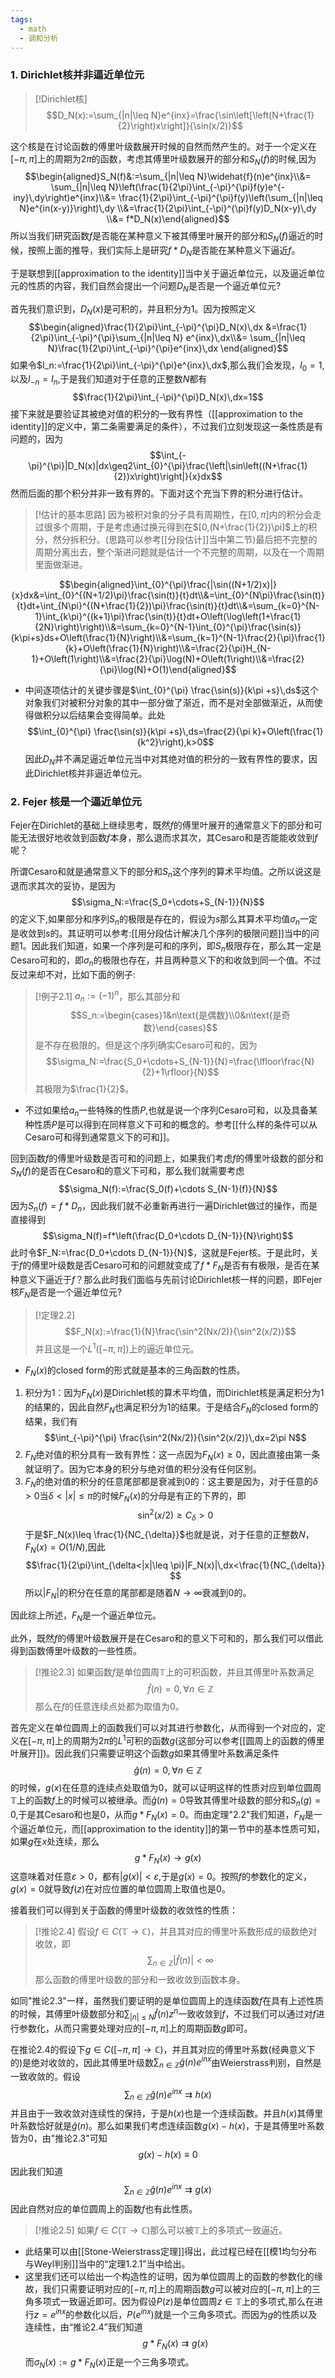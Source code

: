 ```yaml
---
tags:
  - math
  - 调和分析
---
```

### 1. Dirichlet核并非逼近单位元

> [!Dirichlet核]
> $$D_N(x):=\sum_{|n|\leq N}e^{inx}=\frac{\sin\left[\left(N+\frac{1}{2}\right)x\right]}{\sin(x/2)}$$

这个核是在讨论函数的傅里叶级数展开时候的自然而然产生的。对于一个定义在$[-\pi,\pi]$上的周期为$2\pi$的函数，考虑其傅里叶级数展开的部分和$S_N(f)$的时候,因为$$\begin{aligned}S_N(f)&:=\sum_{|n|\leq N}\widehat{f}(n)e^{inx}\\&= \sum_{|n|\leq N}\left(\frac{1}{2\pi}\int_{-\pi}^{\pi}f(y)e^{-iny}\,dy\right)e^{inx}\\&= \frac{1}{2\pi}\int_{-\pi}^{\pi}f(y)\left(\sum_{|n|\leq N}e^{in(x-y)}\right)\,dy \\&=\frac{1}{2\pi}\int_{-\pi}^{\pi}f(y)D_N(x-y)\,dy \\&= f*D_N(x)\end{aligned}$$
所以当我们研究函数$f$是否能在某种意义下被其傅里叶展开的部分和$S_N(f)$逼近的时候，按照上面的推导，我们实际上是研究$f*D_N$是否能在某种意义下逼近$f$。

于是联想到[[approximation to the identity]]当中关于逼近单位元，以及逼近单位元的性质的内容，我们自然会提出一个问题$D_N$是否是一个逼近单位元?

首先我们意识到，$D_N(x)$是可积的，并且积分为1。因为按照定义$$\begin{aligned}\frac{1}{2\pi}\int_{-\pi}^{\pi}D_N(x)\,dx &=\frac{1}{2\pi}\int_{-\pi}^{\pi}\sum_{|n|\leq N} e^{inx}\,dx\\&= \sum_{|n|\leq N}\frac{1}{2\pi}\int_{-\pi}^{\pi}e^{inx}\,dx \end{aligned}$$如果令$I_n:=\frac{1}{2\pi}\int_{-\pi}^{\pi}e^{inx}\,dx$,那么我们会发现，$I_0=1$,以及$I_{-n}=I_n$,于是我们知道对于任意的正整数$N$都有$$\frac{1}{2\pi}\int_{-\pi}^{\pi}D_N(x)\,dx=1$$
接下来就是要验证其被绝对值的积分的一致有界性（[[approximation to the identity]]的定义中，第二条需要满足的条件），不过我们立刻发现这一条性质是有问题的，因为
$$\int_{-\pi}^{\pi}|D_N(x)|dx\geq2\int_{0}^{\pi}\frac{\left|\sin\left((N+\frac{1}{2})x\right)\right|}{x}dx$$
然而后面的那个积分并非一致有界的。下面对这个充当下界的积分进行估计。

> [!估计的基本思路]
> 因为被积对象的分子具有周期性，在$[0,\pi]$内的积分会走过很多个周期，于是考虑通过换元得到在$[0,(N+\frac{1}{2})\pi]$上的积分，然分拆积分。(思路可以参考[[分段估计]]当中第二节)最后把不完整的周期分离出去，整个渐进问题就是估计一个不完整的周期，以及在一个周期里面做渐进。

$$\begin{aligned}\int_{0}^{\pi}\frac{|\sin((N+1/2)x)|}{x}dx&=\int_{0}^{(N+1/2)\pi}\frac{\sin(t)}{t}dt\\&=\int_{0}^{N\pi}\frac{\sin(t)}{t}dt+\int_{N\pi}^{(N+\frac{1}{2})\pi}\frac{\sin(t)}{t}dt\\&=\sum_{k=0}^{N-1}\int_{k\pi}^{(k+1)\pi}\frac{\sin(t)}{t}dt+O\left(\log\left(1+\frac{1}{2N}\right)\right)\\&=\sum_{k=0}^{N-1}\int_{0}^{\pi}\frac{\sin(s)}{k\pi+s}ds+O\left(\frac{1}{N}\right)\\&=\sum_{k=1}^{N-1}\frac{2}{\pi}\frac{1}{k}+O\left(\frac{1}{N}\right)\\&=\frac{2}{\pi}H_{N-1}+O\left(1\right)\\&=\frac{2}{\pi}\log(N)+O\left(1\right)\\&=\frac{2}{\pi}\log(N)+O(1)\end{aligned}$$
* 中间逐项估计的关键步骤是$\int_{0}^{\pi} \frac{\sin(s)}{k\pi +s}\,ds$这个对象我们对被积分对象的其中一部分做了渐近，而不是对全部做渐近，从而使得做积分以后结果会变得简单。此处$$\int_{0}^{\pi} \frac{\sin(s)}{k\pi +s}\,ds=\frac{2}{\pi k}+O\left(\frac{1}{k^2}\right),k>0$$
因此$D_N$并不满足逼近单位元当中对其绝对值的积分的一致有界性的要求，因此Dirichlet核并非逼近单位元。

### 2. Fejer 核是一个逼近单位元

Fejer在Dirichlet的基础上继续思考，既然$f$的傅里叶展开的通常意义下的部分和可能无法很好地收敛到函数$f$本身，那么退而求其次，其Cesaro和是否能能收敛到$f$呢？

所谓Cesaro和就是通常意义下的部分和$S_n$这个序列的算术平均值。之所以说这是退而求其次的妥协，是因为$$\sigma_N:=\frac{S_0+\cdots+S_{N-1}}{N}$$的定义下,如果部分和序列$S_n$的极限是存在的，假设为$s$那么其算术平均值$\sigma_n$一定是收敛到$s$的。其证明可以参考:[[用分段估计解决几个序列的极限问题]]当中的问题1。因此我们知道，如果一个序列是可和的序列，即$S_n$极限存在，那么其一定是Cesaro可和的，即$\sigma_n$的极限也存在，并且两种意义下的和收敛到同一个值。不过反过来却不对，比如下面的例子:

> [!例子2.1]
> $a_n:=(-1)^n$，那么其部分和$$S_n:=\begin{cases}1&n\text{是偶数}\\0&n\text{是奇数}\end{cases}$$是不存在极限的。但是这个序列确实Cesaro可和的，因为$$\sigma_N:=\frac{S_0+\cdots+S_{N-1}}{N}=\frac{\lfloor\frac{N}{2}+1\rfloor}{N}$$其极限为$\frac{1}{2}$。
> 

* 不过如果给$a_n$一些特殊的性质$P$,也就是说一个序列Cesaro可和，以及具备某种性质$P$是可以得到在同样意义下可和的概念的。参考[[什么样的条件可以从Cesaro可和得到通常意义下的可和]]。

回到函数$f$的傅里叶级数是否可和的问题上，如果我们考虑$f$的傅里叶级数的部分和$S_N(f)$的是否在Cesaro和的意义下可和，那么我们就需要考虑$$\sigma_N(f):=\frac{S_0(f)+\cdots S_{N-1}(f)}{N}$$因为$S_n(f)=f*D_n$，因此我们就不必重新再进行一遍Dirichlet做过的操作，而是直接得到$$\sigma_N(f)=f*\left(\frac{D_0+\cdots D_{N-1}}{N}\right)$$此时令$F_N:=\frac{D_0+\cdots D_{N-1}}{N}$，这就是Fejer核。于是此时，关于$f$的傅里叶级数是否Cesaro可和的问题就变成了$f*F_N$是否有有极限，是否在某种意义下逼近于$f$？那么此时我们面临与先前讨论Dirichlet核一样的问题，即Fejer核$F_N$是否是一个逼近单位元?

> [!定理2.2]
> $$F_N(x):=\frac{1}{N}\frac{\sin^2(Nx/2)}{\sin^2(x/2)}$$并且这是一个$L^1([-\pi,\pi])$上的逼近单位元。

* $F_N(x)$的closed form的形式就是基本的三角函数的性质。
1. 积分为1：因为$F_N(x)$是Dirichlet核的算术平均值，而Dirichlet核是满足积分为1的结果的，因此自然$F_N$也满足积分为1的结果。于是结合$F_N$的closed form的结果，我们有$$\int_{-\pi}^{\pi} \frac{\sin^2(Nx/2)}{\sin^2(x/2)}\,dx=2\pi N$$
2. $F_N$绝对值的积分具有一致有界性：这一点因为$F_N(x)\geq 0$，因此直接由第一条就证明了。因为它本身的积分与绝对值的积分没有任何区别。
3. $F_N$的绝对值的积分的任意尾部都是衰减到0的：这主要是因为，对于任意的$\delta>0$当$\delta<|x|\leq \pi$的时候$F_N(x)$的分母是有正的下界的，即$$\sin^2(x/2)\geq C_{\delta}>0$$于是$F_N(x)\leq \frac{1}{NC_{\delta}}$也就是说，对于任意的正整数$N$，$F_N(x)=O(1/N)$,因此$$\frac{1}{2\pi}\int_{\delta<|x|\leq \pi}|F_N(x)|\,dx<\frac{1}{NC_{\delta}} $$所以$|F_N|$的积分在任意的尾部都是随着$N\to \infty$衰减到0的。

因此综上所述，$F_N$是一个逼近单位元。

此外，既然$f$的傅里叶级数展开是在Cesaro和的意义下可和的，那么我们可以借此得到函数傅里叶级数的一些性质。

> [!推论2.3]
> 如果函数$f$是单位圆周$\mathbb{T}$上的可积函数，并且其傅里叶系数满足$$\widehat{f}(n)=0,\forall n\in \mathbb{Z}$$那么在$f$的任意连续点处都为取值为0。

首先定义在单位圆周上的函数我们可以对其进行参数化，从而得到一个对应的，定义在$[-\pi,\pi]$上的周期为$2\pi$的$L^1$可积的函数$g$(这部分可以参考[[圆周上的函数的傅里叶展开]])。因此我们只需要证明这个函数$g$如果其傅里叶系数满足条件$$\widehat{g}(n)=0,\forall n\in \mathbb{Z}$$的时候，$g(x)$在任意的连续点处取值为0，就可以证明这样的性质对应到单位圆周$\mathbb{T}$上的函数$f$上的时候可以被继承。而$\widehat{g}(n)=0$导致其傅里叶级数的部分和$S_n(g)=0$,于是其Cesaro和也是0，从而$g*F_N(x)=0$。而由定理"2.2"我们知道，$F_N$是一个逼近单位元，而[[approximation to the identity]]的第一节中的基本性质可知，如果$g$在$x$处连续，那么$$g*F_N(x)\to g(x)$$这意味着对任意$\varepsilon>0$，都有$|g(x)|<\varepsilon$,于是$g(x)=0$。按照$f$的参数化的定义，$g(x)=0$就导致$f(z)$在对应位置的单位圆周上取值也是0。

接着我们可以得到关于函数的傅里叶级数的收敛性的性质：

> [!推论2.4]
> 假设$f \in C(\mathbb{T}\to \mathbb{C})$，并且其对应的傅里叶系数形成的级数绝对收敛，即$$\sum_{n\in \mathbb{Z}}|\widehat{f}(n)|<\infty$$那么函数的傅里叶级数的部分和一致收敛到函数本身。

如同"推论2.3"一样，虽然我们要证明的是单位圆周上的连续函数$f$在具有上述性质的时候，其傅里叶级数部分和$\sum_{|n|\leq N}\widehat{f}(n)z^n$一致收敛到$f$，不过我们可以通过对$f$进行参数化，从而只需要处理对应的$[-\pi,\pi]$上的周期函数$g$即可。

在推论2.4的假设下$g \in C([-\pi,\pi]\to \mathbb{C})$，并且其对应的傅里叶系数(经典意义下的)是绝对收敛的，因此其傅里叶级数$\sum_{n\in \mathbb{Z}}\widehat{g}(n)e^{inx}$由Weierstrass判别，自然是一致收敛的。假设$$\sum_{n\in \mathbb{Z}}\widehat{g}(n)e^{inx}\rightrightarrows h(x)$$并且由于一致收敛对连续性的保持，于是$h(x)$也是一个连续函数。并且$h(x)$其傅里叶系数恰好就是$\widehat{g}(n)$。那么如果我们考虑连续函数$g(x)-h(x)$，于是其傅里叶系数皆为0，由"推论2.3"可知$$g(x)-h(x)\equiv 0$$因此我们知道$$\sum_{n\in \mathbb{Z}}\widehat{g}(n)e^{inx}\rightrightarrows g(x)$$因此自然对应的单位圆周上的函数$f$也有此性质。

> [!推论2.5]
> 如果$f \in C(\mathbb{T}\to \mathbb{C})$那么可以被$\mathbb{T}$上的多项式一致逼近。

* 此结果可以由[[Stone-Weierstrass定理]]得出，此过程已经在[[模1均匀分布与Weyl判别]]当中的“定理1.2.1”当中给出。
* 这里我们还可以给出一个构造性的证明，因为单位圆周上的函数的参数化的缘故，我们只需要证明对应的$[-\pi,\pi]$上的周期函数$g$可以被对应的$[-\pi,\pi]$上的三角多项式一致逼近即可。因为假设$P(z)$是单位圆周$z \in \mathbb{T}$上的多项式,那么在进行$z = e^{inx}$的参数化以后，$P(e^{inx})$就是一个三角多项式。而因为$g$的性质以及连续性，由“推论2.4”我们知道$$g*F_N(x)\rightrightarrows g(x)$$而$\sigma_N(x):=g*F_N(x)$正是一个三角多项式。
